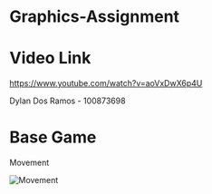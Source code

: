 # Graphics-Assignment
 
 # Video Link

https://www.youtube.com/watch?v=aoVxDwX6p4U

Dylan Dos Ramos - 100873698  


# Base Game

Movement

![Movement](https://github.com/user-attachments/assets/097ffe88-7a43-41a4-a126-4aa3acb44bdb)
